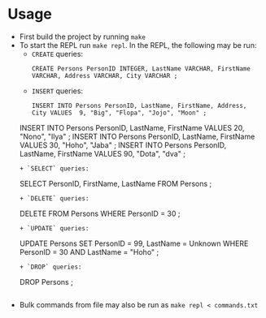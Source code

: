 # Usage
- First build the project by running `make`
- To start the REPL run `make repl`. In the REPL, the following may be run:
  + `CREATE` queries:
    ```
    CREATE Persons PersonID INTEGER, LastName VARCHAR, FirstName VARCHAR, Address VARCHAR, City VARCHAR ;
    ```
  + `INSERT` queries:
    ```
    INSERT INTO Persons PersonID, LastName, FirstName, Address, City VALUES  9, "Big", "Flopa", "Jojo", "Moon" ;
  INSERT INTO Persons PersonID, LastName, FirstName VALUES  20, "Nono", "Ilya"  ;
  INSERT INTO Persons PersonID, LastName, FirstName VALUES  30, "Hoho",  "Jaba" ;
  INSERT INTO Persons PersonID, LastName, FirstName VALUES  90,  "Dota", "dva" ;
    ```
  + `SELECT` queries:
    ```
    SELECT PersonID, FirstName, LastName FROM Persons ;
    ```
  + `DELETE` queries:
    ```
    DELETE FROM Persons WHERE PersonID = 30 ;
    ```
  + `UPDATE` queries:
    ```
    UPDATE Persons SET PersonID = 99, LastName = Unknown WHERE PersonID = 30 AND LastName = "Hoho" ;
    ```
  + `DROP` queries:
    ```
    DROP Persons ;
    ```
- Bulk commands from file may also be run as `make repl < commands.txt`

